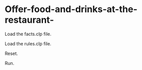 # Offer-food-and-drinks-at-the-restaurant-
Load the facts.clp file. 

Load the rules.clp file. 

Reset. 

Run. 
